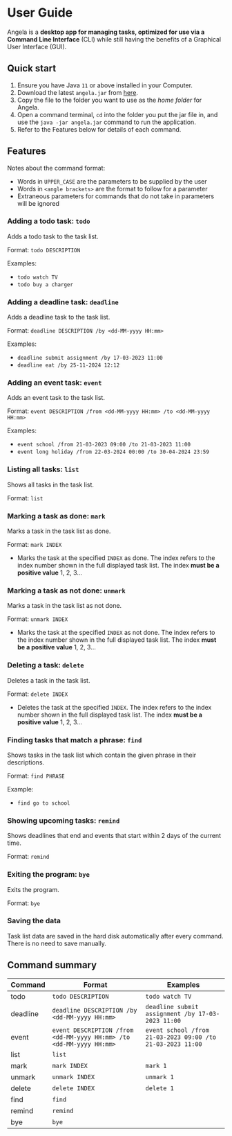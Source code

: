 # User Guide
Angela is a **desktop app for managing tasks, optimized for use via a Command Line Interface** (CLI) while still having the benefits of a Graphical User Interface (GUI).

## Quick start

1. Ensure you have Java `11` or above installed in your Computer.
2. Download the latest `angela.jar` from [here](https://github.com/glozxi/ip/releases/tag/A-Release).
3. Copy the file to the folder you want to use as the *home folder* for Angela.
4. Open a command terminal, `cd` into the folder you put the jar file in, and use the `java -jar angela.jar` command to run the application.
5. Refer to the Features below for details of each command.

## Features

Notes about the command format:
* Words in `UPPER_CASE` are the parameters to be supplied by the user
* Words in `<angle brackets>` are the format to follow for a parameter
* Extraneous parameters for commands that do not take in parameters will be ignored

### Adding a todo task: `todo`

Adds a todo task to the task list.

Format: `todo DESCRIPTION`

Examples:
* `todo watch TV`
* `todo buy a charger`

### Adding a deadline task: `deadline`

Adds a deadline task to the task list.

Format: `deadline DESCRIPTION /by <dd-MM-yyyy HH:mm>`

Examples:
* `deadline submit assignment /by 17-03-2023 11:00`
* `deadline eat /by 25-11-2024 12:12`

### Adding an event task: `event`

Adds an event task to the task list.

Format: `event DESCRIPTION /from <dd-MM-yyyy HH:mm> /to <dd-MM-yyyy HH:mm>`

Examples:
* `event school /from 21-03-2023 09:00 /to 21-03-2023 11:00`
* `event long holiday /from 22-03-2024 00:00 /to 30-04-2024 23:59`

### Listing all tasks: `list`

Shows all tasks in the task list.

Format: `list`

### Marking a task as done: `mark`

Marks a task in the task list as done.

Format: `mark INDEX`
* Marks the task at the specified `INDEX` as done. The index refers to the index number shown in the full displayed task list. The index **must be a positive value** 1, 2, 3...

### Marking a task as not done: `unmark`

Marks a task in the task list as not done.

Format: `unmark INDEX`
* Marks the task at the specified `INDEX` as not done. The index refers to the index number shown in the full displayed task list. The index **must be a positive value** 1, 2, 3...

### Deleting a task: `delete`

Deletes a task in the task list.

Format: `delete INDEX`
* Deletes the task at the specified `INDEX`. The index refers to the index number shown in the full displayed task list. The index **must be a positive value** 1, 2, 3...

### Finding tasks that match a phrase: `find`

Shows tasks in the task list which contain the given phrase in their descriptions.

Format: `find PHRASE`

Example:
* `find go to school`

### Showing upcoming tasks: `remind`

Shows deadlines that end and events that start within 2 days of the current time.

Format: `remind`

### Exiting the program: `bye`

Exits the program.

Format: `bye`

### Saving the data

Task list data are saved in the hard disk automatically after every command. There is no need to save manually.

## Command summary
| Command | Format | Examples |
| --- | --- | --- |
| todo | `todo DESCRIPTION` | `todo watch TV` |
| deadline | `deadline DESCRIPTION /by <dd-MM-yyyy HH:mm>` | `deadline submit assignment /by 17-03-2023 11:00` |
| event | `event DESCRIPTION /from <dd-MM-yyyy HH:mm> /to <dd-MM-yyyy HH:mm>` | `event school /from 21-03-2023 09:00 /to 21-03-2023 11:00` |
| list | `list` |  |
| mark | `mark INDEX` | `mark 1` |
| unmark | `unmark INDEX` | `unmark 1` |
| delete | `delete INDEX` | `delete 1` |
| find | `find` |  |
| remind | `remind` |  |
| bye | `bye` |  |